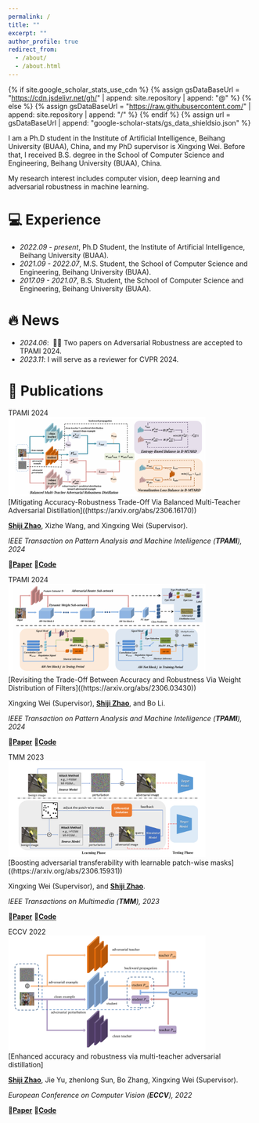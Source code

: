 ```yaml
---
permalink: /
title: ""
excerpt: ""
author_profile: true
redirect_from: 
  - /about/
  - /about.html
---
```


{% if site.google_scholar_stats_use_cdn %}
{% assign gsDataBaseUrl = "https://cdn.jsdelivr.net/gh/" | append: site.repository | append: "@" %}
{% else %}
{% assign gsDataBaseUrl = "https://raw.githubusercontent.com/" | append: site.repository | append: "/" %}
{% endif %}
{% assign url = gsDataBaseUrl | append: "google-scholar-stats/gs_data_shieldsio.json" %}

<span class='anchor' id='about-me'></span>

I am a Ph.D student in the Institute of Artificial Intelligence, Beihang University (BUAA), China, and my PhD supervisor is Xingxing Wei. Before that, I received B.S. degree in the School of Computer Science and Engineering, Beihang University (BUAA), China. 

My research interest includes computer vision, deep learning and adversarial robustness in machine learning. 

# 💻 Experience
- *2022.09 - present*, Ph.D Student, the Institute of Artificial Intelligence, Beihang University (BUAA). 
- *2021.09 - 2022.07*, M.S. Student, the School of Computer Science and Engineering, Beihang University (BUAA).
- *2017.09 - 2021.07*, B.S. Student, the School of Computer Science and Engineering, Beihang University (BUAA).


# 🔥 News
- *2024.06*: &nbsp;🎉🎉 Two papers on Adversarial Robustness are accepted to TPAMI 2024.
- *2023.11*: I will serve as a reviewer for CVPR 2024.

# 📝 Publications 
<div class='paper-box'><div class='paper-box-image'><div><div class="badge">TPAMI 2024</div><img src='images/tpami_bmtard.png' alt="sym" width="80%"></div></div>
<div class='paper-box-text' markdown="1">
[Mitigating Accuracy-Robustness Trade-Off Via Balanced Multi-Teacher Adversarial Distillation]((https://arxiv.org/abs/2306.16170))

**<u>Shiji Zhao</u>**,  Xizhe Wang, and Xingxing Wei (Supervisor).

_IEEE Transaction on Pattern Analysis and Machine Intelligence (**TPAMI**), 2024_

📃[**Paper**](https://arxiv.org/pdf/2306.16170)     💾[**Code**](https://github.com/zhaoshiji123/MTARD-extension)    
</div>
</div>

<div class='paper-box'><div class='paper-box-image'><div><div class="badge">TPAMI 2024</div><img src='images/tpami_awnet.png' alt="sym" width="80%"></div></div>
<div class='paper-box-text' markdown="1">
[Revisiting the Trade-Off Between Accuracy and Robustness Via Weight Distribution of Filters]((https://arxiv.org/abs/2306.03430))

Xingxing Wei (Supervisor), **<u>Shiji Zhao</u>**, and Bo Li.

_IEEE Transaction on Pattern Analysis and Machine Intelligence (**TPAMI**), 2024_

📃[**Paper**](https://arxiv.org/pdf/2306.03430)     💾[**Code**](https://github.com/zhaoshiji123/AW-Net)    
</div>
</div>

<div class='paper-box'><div class='paper-box-image'><div><div class="badge">TMM 2023</div><img src='images/tmm2023.png' alt="sym" width="80%"></div></div>
<div class='paper-box-text' markdown="1">
[Boosting adversarial transferability with learnable patch-wise masks]((https://arxiv.org/abs/2306.15931))

Xingxing Wei (Supervisor), and **<u>Shiji Zhao</u>**.

_IEEE Transactions on Multimedia (**TMM**), 2023_

📃[**Paper**](https://arxiv.org/pdf/2306.15931)     💾[**Code**](https://github.com/zhaoshiji123/LPM)    
</div>
</div>

<div class='paper-box'><div class='paper-box-image'><div><div class="badge">ECCV 2022</div><img src='images/eccv2022.png' alt="sym" width="80%"></div></div>
<div class='paper-box-text' markdown="1">
[Enhanced accuracy and robustness via multi-teacher adversarial distillation]

**<u>Shiji Zhao</u>**, Jie Yu, zhenlong Sun, Bo Zhang, Xingxing Wei (Supervisor).

_European Conference on Computer Vision (**ECCV**), 2022_

📃[**Paper**](https://www.ecva.net/papers/eccv_2022/papers_ECCV/papers/136640577.pdf)     💾[**Code**](https://github.com/zhaoshiji123/MTARD)    
</div>
</div>
